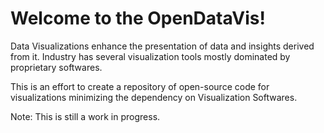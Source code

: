 # Welcome to the OpenDataVis!

Data Visualizations enhance the presentation of data and insights derived from it. Industry has several visualization tools mostly dominated by proprietary softwares.

This is an effort to create a repository of open-source code for visualizations minimizing the dependency on Visualization Softwares.

Note: This is still a work in progress.